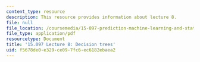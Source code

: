```yaml
---
content_type: resource
description: This resource provides information about lecture 8.
file: null
file_location: /coursemedia/15-097-prediction-machine-learning-and-statistics-spring-2012/f5678de0e329ce097fc6ec6182ebaea2_MIT15_097S12_lec08.pdf
file_type: application/pdf
resourcetype: Document
title: '15.097 Lecture 8: Decision trees'
uid: f5678de0-e329-ce09-7fc6-ec6182ebaea2
---
```

